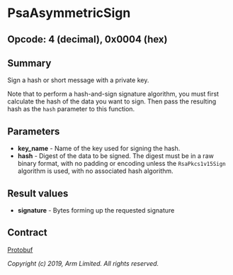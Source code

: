 # PsaAsymmetricSign

## Opcode: 4 (decimal), 0x0004 (hex)

## Summary

Sign a hash or short message with a private key.

Note that to perform a hash-and-sign signature algorithm, you must first calculate the hash of the
data you want to sign. Then pass the resulting hash as the `hash` parameter to this function.

## Parameters

- **key_name** - Name of the key used for signing the hash.
- **hash** - Digest of the data to be signed. The digest must be in a raw binary format, with no
   padding or encoding unless the `RsaPkcs1v15Sign` algorithm is used, with no associated hash
   algorithm.

## Result values

- **signature** - Bytes forming up the requested signature

## Contract

[Protobuf](https://github.com/parallaxsecond/parsec-operations/blob/master/protobuf/asym_sign.proto)

*Copyright (c) 2019, Arm Limited. All rights reserved.*
